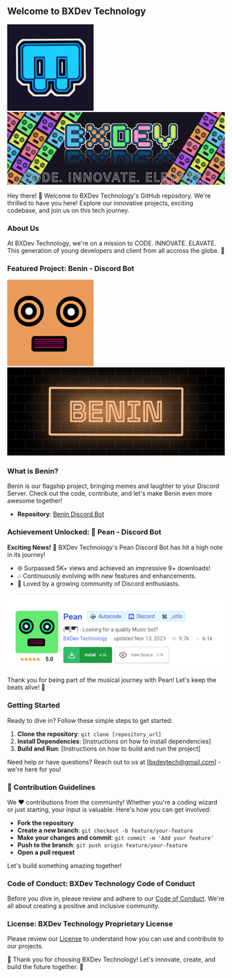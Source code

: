 ## Welcome to BXDev Technology

<img src="profile/logo.png" alt="BXDev Technology Logo" width="200"/> <img src="profile/banner.jpg" alt="BXDev Technology Banner" width="620"/>

Hey there! 👋 Welcome to BXDev Technology's GitHub repository. We're thrilled to have you here! Explore our innovative projects, exciting codebase, and join us on this tech journey.

### About Us

At BXDev Technology, we're on a mission to CODE. INNOVATE. ELAVATE. This generation of young developers and client from all accross the globe. 🚀

### Featured Project: Benin - Discord Bot

<img src="https://github.com/BXDevTech/Benin/blob/main/assets/benin_logo.png" alt="Benin Logo" width="200"/> <img src="https://github.com/BXDevTech/Benin/blob/main/assets/benin_banner.png" alt="Benin Banner" width="620"/>

### What is Benin?

Benin is our flagship project, bringing memes and laughter to your Discord Server. Check out the code, contribute, and let's make Benin even more awesome together!

- **Repository**: [Benin Discord Bot](https://github.com/BXDevTech/Benin)

### Achievement Unlocked: 🎵 Pean - Discord Bot

**Exciting News!** 🚀 BXDev Technology's Pean Discord Bot has hit a high note in its journey!

- 🌐 Surpassed 5K+ views and achieved an impressive 9+ downloads!
- 🎶 Continuously evolving with new features and enhancements.
- 🚀 Loved by a growing community of Discord enthusiasts.

<img src="profile/pean_review.png" alt="Pean Achievement" width="620"/>

Thank you for being part of the musical journey with Pean! Let's keep the beats alive! 🎉

### Getting Started

Ready to dive in? Follow these simple steps to get started:

1. **Clone the repository**: `git clone [repository_url]`
2. **Install Dependencies**: [Instructions on how to install dependencies]
3. **Build and Run**: [Instructions on how to build and run the project]

Need help or have questions? Reach out to us at [bxdevtech@gmail.com] - we're here for you!

### 🚀 Contribution Guidelines

We ❤️ contributions from the community! Whether you're a coding wizard or just starting, your input is valuable. Here's how you can get involved:

- **Fork the repository**
- **Create a new branch**: `git checkout -b feature/your-feature`
- **Make your changes and commit**: `git commit -m 'Add your feature'`
- **Push to the branch**: `git push origin feature/your-feature`
- **Open a pull request**

Let's build something amazing together!

### Code of Conduct: BXDev Technology Code of Conduct

Before you dive in, please review and adhere to our [Code of Conduct](CODE_OF_CONDUCT.md). We're all about creating a positive and inclusive community.

### License: BXDev Technology Proprietary License

Please review our [License](LICENSE) to understand how you can use and contribute to our projects.

🌟 Thank you for choosing BXDev Technology! Let's innovate, create, and build the future together. 🌟
